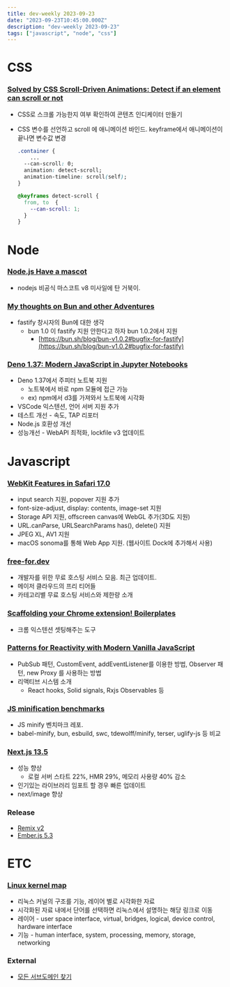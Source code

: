 ```yaml
---
title: dev-weekly 2023-09-23
date: "2023-09-23T10:45:00.000Z"
description: "dev-weekly 2023-09-23"
tags: ["javascript", "node", "css"]
---
```


# CSS

### **[Solved by CSS Scroll-Driven Animations: Detect if an element can scroll or not](https://www.bram.us/2023/09/16/solved-by-css-scroll-driven-animations-detect-if-an-element-can-scroll-or-not/)**

- CSS로 스크롤 가능한지 여부 확인하여 콘텐츠 인디케이터 만들기
- CSS 변수를 선언하고 scroll 에 애니메이션 바인드. keyframe에서 애니메이션이 끝나면 변수값 변경
    
    ```css
    .container {
    	...
      --can-scroll: 0;
      animation: detect-scroll;
      animation-timeline: scroll(self);
    }
    
    @keyframes detect-scroll {
      from, to  {
        --can-scroll: 1;
      }
    }
    ```
    

# Node

### **[Node.js Have a mascot](https://github.com/nodejs/admin/issues/828)**

- nodejs 비공식 마스코트 v8 미사일에 탄 거북이.

### **[My thoughts on Bun and other Adventures](https://adventures.nodeland.dev/archive/my-thoughts-on-bun/)**

- fastify 창시자의 Bun에 대한 생각
    - bun 1.0 이 fastify 지원 안한다고 하자 bun 1.0.2에서 지원
        - [https://bun.sh/blog/bun-v1.0.2#bugfix-for-fastify](https://bun.sh/blog/bun-v1.0.2#bugfix-for-fastify)

### **[Deno 1.37: Modern JavaScript in Jupyter Notebooks](https://deno.com/blog/v1.37)**

- Deno 1.37에서 주피터 노트북 지원
    - 노트북에서 바로 npm 모듈에 접근 가능
    - ex) npm에서 d3를 가져와서 노트북에 시각화
- VSCode 익스텐션, 언어 서버 지원 추가
- 테스트 개선 - 속도, TAP 리포터
- Node.js 호환성 개선
- 성능개선 - WebAPI 최적화, lockfile v3 업데이트

# Javascript

### **[WebKit Features in Safari 17.0](https://webkit.org/blog/14445/webkit-features-in-safari-17-0/)**

- input search 지원, popover 지원 추가
- font-size-adjust, display: contents, image-set 지원
- Storage API 지원, offscreen canvas에 WebGL 추가(3D도 지원)
- URL.canParse, URLSearchParams has(), delete() 지원
- JPEG XL, AV1 지원
- macOS sonoma를 통해 Web App 지원. (웹사이트 Dock에 추가해서 사용)

### **[free-for.dev](https://free-for.dev/#/)**

- 개발자를 위한 무료 호스팅 서비스 모음. 최근 업데이트.
- 메이저 클라우드의 프리 티어들
- 카테고리별 무료 호스팅 서비스와 제한량 소개

### **[Scaffolding your Chrome extension! Boilerplates](https://github.com/guocaoyi/create-chrome-ext)**

- 크롬 익스텐션 셋팅해주는 도구

### **[Patterns for Reactivity with Modern Vanilla JavaScript](https://frontendmasters.com/blog/vanilla-javascript-reactivity/)**

- PubSub 패턴, CustomEvent, addEventListener를 이용한 방법, Observer 패턴, new Proxy 를 사용하는 방법
- 리액티브 시스템 소개
    - React hooks, Solid signals, Rxjs Observables 등

### **[JS minification benchmarks](https://github.com/privatenumber/minification-benchmarks)**

- JS minify 벤치마크 레포.
- babel-minify, bun, esbuild, swc, tdewolff/minify, terser, uglify-js 등 비교

### **[Next.js 13.5](https://nextjs.org/blog/next-13-5)**

- 성능 향상
    - 로컬 서버 스타트 22%, HMR 29%, 메모리 사용량 40% 감소
- 인기있는 라이브러리 임포트 할 경우 빠른 업데이트
- next/image 향상

### **Release**

- [Remix v2](https://remix.run/blog/remix-v2)
- [Ember.js 5.3](https://github.com/emberjs/ember.js/releases/tag/v5.3.0)

# ETC

### **[Linux kernel map](https://makelinux.github.io/kernel/map/)**

- 리눅스 커널의 구조를 기능, 레이어 별로 시각화한 자료
- 시각화된 자료 내에서 단어를 선택하면 리눅스에서 설명하는 해당 링크로 이동
- 레이어 - user space interface, virtual, bridges, logical, device control, hardware interface
- 기능 - human interface, system, processing, memory, storage, networking

### External

- [모든 서브도메인 찾기](https://news.hada.io/topic?id=10908)
